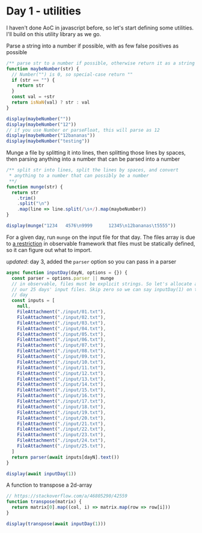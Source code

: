# Day 1 - utilities

I haven't done AoC in javascript before, so let's start defining some utilities. I'll build on this utility library as we go.

Parse a string into a number if possible, with as few false positives as possible

```js echo
/** parse str to a number if possible, otherwise return it as a string */
function maybeNumber(str) {
  // Number("") is 0, so special-case return ""
  if (str == "") {
    return str
  }
  const val = +str
  return isNaN(val) ? str : val
}

display(maybeNumber(""))
display(maybeNumber("12"))
// if you use Number or parseFloat, this will parse as 12
display(maybeNumber("12bananas"))
display(maybeNumber("testing"))
```

Munge a file by splitting it into lines, then splitting those lines by spaces, then parsing anything into a number that can be parsed into a number

```js echo
/** split str into lines, split the lines by spaces, and convert
 * anything to a number that can possibly be a number
 **/
function munge(str) {
  return str
    .trim()
    .split("\n")
    .map(line => line.split(/\s+/).map(maybeNumber))
}

display(munge("1234   4576\n9999      12345\n12bananas\t5555"))
```

For a given day, run `munge` on the input file for that day. The files array is due to [a restriction](https://observablehq.com/framework/files) in observable framework that files must be statically defined, so it can figure out what to import.

_updated_: day 3, added the `parser` option so you can pass in a parser

```js echo
async function inputDay(dayN, options = {}) {
  const parser = options.parser || munge
  // in observable, files must be explicit strings. So let's allocate a list of
  // our 25 days' input files. Skip zero so we can say inputDay(1) on the first
  // day
  const inputs = [
    null,
    FileAttachment("./input/01.txt"),
    FileAttachment("./input/02.txt"),
    FileAttachment("./input/03.txt"),
    FileAttachment("./input/04.txt"),
    FileAttachment("./input/05.txt"),
    FileAttachment("./input/06.txt"),
    FileAttachment("./input/07.txt"),
    FileAttachment("./input/08.txt"),
    FileAttachment("./input/09.txt"),
    FileAttachment("./input/10.txt"),
    FileAttachment("./input/11.txt"),
    FileAttachment("./input/12.txt"),
    FileAttachment("./input/13.txt"),
    FileAttachment("./input/14.txt"),
    FileAttachment("./input/15.txt"),
    FileAttachment("./input/16.txt"),
    FileAttachment("./input/17.txt"),
    FileAttachment("./input/18.txt"),
    FileAttachment("./input/19.txt"),
    FileAttachment("./input/20.txt"),
    FileAttachment("./input/21.txt"),
    FileAttachment("./input/22.txt"),
    FileAttachment("./input/23.txt"),
    FileAttachment("./input/24.txt"),
    FileAttachment("./input/25.txt"),
  ]
  return parser(await inputs[dayN].text())
}

display(await inputDay(1))
```

A function to transpose a 2d-array

```js echo
// https://stackoverflow.com/a/46805290/42559
function transpose(matrix) {
  return matrix[0].map((col, i) => matrix.map(row => row[i]))
}

display(transpose(await inputDay(1)))
```
